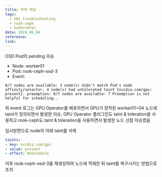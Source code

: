 ```yaml
---
title: 무제 파일
tags:
  - k8s_troubleshooting
  - rook-ceph
  - kubernetes
date: 2024_06_04
reference: 
link:
---
```

OSD Pod의 pending 이슈

- Node: worker01
- Pod: rook-ceph-osd-3
- Event:

```shell
0/7 nodes are available: 3 node(s) didn't match Pod's node affinity/selector, 4 node(s) had untolerated taint {nvidia.com/gpu: present}. preemption: 0/7 nodes are available: 7 Preemption is not helpful for scheduling..
```

위 event 로그는 GPU Operator를 배포하면서 GPU가 장착된 worker01~04 노드에 taint가 정의되면서 발생한 이슈,
GPU Operator 플러그인도 taint & toleration을 사용하고 rook-ceph도 taint & toleration을 사용하면서 발생한 노드 선점 이슈였음

임시방편으로 node의 아래 taint를 삭제

```yaml
taints:
- key: nvidia.com/gpu
- value: present
- effect: NoSchedule
```

이후 rook-ceph-osd-3를 재생성하여 노드에 적재한 뒤 taint를 복구시키는 방법으로 조치
